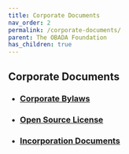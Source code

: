 ```yaml
---
title: Corporate Documents
nav_order: 2
permalink: /corporate-documents/
parent: The OBADA Foundation
has_children: true
---
```

## Corporate Documents


+ ### [Corporate Bylaws](/bylaws.md) 
+ ### [Open Source License](/open-source-license.md)
+ ### [Incorporation Documents](/incorporation-docs.md)

